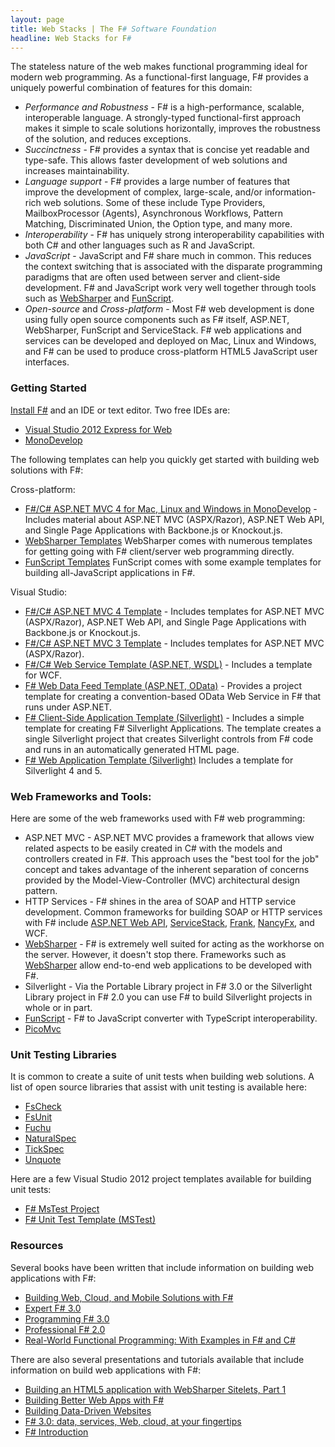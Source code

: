 ```yaml
---
layout: page
title: Web Stacks | The F# Software Foundation
headline: Web Stacks for F#
---
```


The stateless nature of the web makes functional programming ideal for modern web programming.
As a functional-first language, F# provides a uniquely powerful combination of features for this domain:
 * *Performance and Robustness* - F# is a high-performance, scalable, interoperable 
   language. A strongly-typed functional-first approach makes it simple to scale 
   solutions horizontally, improves the robustness of the solution, and reduces exceptions. 
 * *Succinctness* - F# provides a syntax that is concise yet readable and type-safe. This allows faster development 
   of web solutions and increases maintainability.  
 * *Language support* - F# provides a large number of features that improve the development of complex, large-scale, 
   and/or information-rich web solutions. Some of these include Type Providers, MailboxProcessor (Agents), 
   Asynchronous Workflows, Pattern Matching, Discriminated Union, the Option type, and many more.
 * *Interoperability* - F# has uniquely strong interoperability capabilities with both C# and other languages
   such as R and JavaScript.
 * *JavaScript* - JavaScript and F# share much in common. This reduces the context 
   switching that is associated with the disparate programming paradigms that are often 
   used between server and client-side development.  F# and JavaScript work very well 
   together through tools such as [WebSharper](http://websharper.com) and [FunScript](https://github.com/ZachBray/FunScript).
 * *Open-source* and *Cross-platform* - Most F# web development is done using fully open source components 
   such as F# itself, ASP.NET, WebSharper, FunScript and ServiceStack. F# web applications and services
   can be developed and deployed on Mac, Linux and Windows, and
   F# can be used to produce cross-platform HTML5 JavaScript user interfaces.

### Getting Started 

[Install F#](http://fsharp.org) and an IDE or text editor. Two free IDEs are:
 * [Visual Studio 2012 Express for Web](http://go.microsoft.com/fwlink/?LinkID=261287)
 * [MonoDevelop](http://monodevelop.com/)

The following templates can help you quickly get started with building web solutions with F#:

Cross-platform:
 * [F#/C# ASP.NET MVC 4 for Mac, Linux and Windows in MonoDevelop](http://bloggemdano.blogspot.de/2012/12/using-new-aspnet-mvc-4-template-in.html) - 
   Includes material about ASP.NET MVC (ASPX/Razor), ASP.NET Web API, and Single Page Applications with Backbone.js or Knockout.js.
 * [WebSharper Templates](http://www.websharper.com/docs/getting-started) WebSharper comes with numerous templates
   for getting going with F# client/server web programming directly.
 * [FunScript Templates](https://github.com/ZachBray/FunScript) FunScript comes with some example templates for building all-JavaScript applications in F#.

Visual Studio:
 * [F#/C# ASP.NET MVC 4 Template](http://visualstudiogallery.msdn.microsoft.com/3d2bf938-fc9e-403c-90b3-8de27dc23095) - 
   Includes templates for ASP.NET MVC (ASPX/Razor), ASP.NET Web API, and Single Page Applications with Backbone.js or Knockout.js.
 * [F#/C# ASP.NET MVC 3 Template](http://visualstudiogallery.msdn.microsoft.com/f57aa816-e96b-4133-ab5d-9b9b99914ead) - 
   Includes templates for ASP.NET MVC (ASPX/Razor).
 * [F#/C# Web Service Template (ASP.NET, WSDL)](http://visualstudiogallery.msdn.microsoft.com/279345a4-f189-4d1f-98fe-6b1af322d164) -
   Includes a template for WCF.
 * [F# Web Data Feed Template (ASP.NET, OData)](http://visualstudiogallery.msdn.microsoft.com/62042780-c1bb-456a-a552-c7d88d5d7aef) -
   Provides a project template for creating a convention-based OData Web Service in F# that runs under ASP.NET.   
 * [F# Client-Side Application Template (Silverlight)](http://visualstudiogallery.msdn.microsoft.com/621d86fb-944f-48db-a69c-e73c5521de9d) -
   Includes a simple template for creating F# Silverlight Applications. The template creates a single 
   Silverlight project that creates Silverlight controls from F# code and runs in an automatically generated HTML page.
 * [F# Web Application Template (Silverlight)](http://visualstudiogallery.msdn.microsoft.com/f0e9a557-3fd6-41d9-8518-c1735b382c73)
   Includes a template for Silverlight 4 and 5.

### Web Frameworks and Tools:

Here are some of the web frameworks used with F# web programming:

 * ASP.NET MVC - ASP.NET MVC provides a framework that allows view related aspects to be 
   easily created in C# with the models and controllers created in F#. This approach uses
   the "best tool for the job" concept and takes advantage of the inherent separation of 
   concerns provided by the Model-View-Controller (MVC) architectural design pattern. 
 * HTTP Services - F# shines in the area of SOAP and HTTP service development. Common frameworks
   for building SOAP or HTTP services with F# include [ASP.NET Web API](http://www.asp.net/web-api), 
   [ServiceStack](http://www.servicestack.net/), [Frank](https://github.com/frank-fs/frank),
   [NancyFx](http://nancyfx.org/), and WCF.
 * [WebSharper](http://www.websharper.com/home) - 
   F# is extremely well suited for acting as the workhorse on the server. 
   However, it doesn't stop there. Frameworks such as [WebSharper](http://www.websharper.com/home)
   allow end-to-end web applications to be developed with F#.
 * Silverlight - Via the Portable Library project in F# 3.0 or the Silverlight Library project in F# 2.0
   you can use F# to build Silverlight projects in whole or in part. 
 * [FunScript](https://github.com/ZachBray/FunScript/) - F# to JavaScript converter with TypeScript interoperability.
 * [PicoMvc](https://github.com/robertpi/PicoMvc)

### Unit Testing Libraries

It is common to create a suite of unit tests when building web solutions. A list of open source 
libraries that assist with unit testing is available here:

 * [FsCheck](http://fscheck.codeplex.com/)
 * [FsUnit](https://github.com/dmohl/FsUnit)
 * [Fuchu](https://github.com/mausch/Fuchu)
 * [NaturalSpec](https://github.com/forki/NaturalSpec)
 * [TickSpec](http://trelford.com/blog/post/TickSpec.aspx)
 * [Unquote](http://code.google.com/p/unquote/)

Here are a few Visual Studio 2012 project templates available for building unit tests:

 * [F# MsTest Project](http://visualstudiogallery.msdn.microsoft.com/51ebe64a-899b-4959-8c24-b0148ed6b264)
 * [F# Unit Test Template (MSTest)](http://visualstudiogallery.msdn.microsoft.com/432eb82c-345e-4502-be56-015fe051a210)

### Resources

Several books have been written that include information on building web applications with F#:

 * [Building Web, Cloud, and Mobile Solutions with F#](http://www.amazon.com/Building-Web-Cloud-Mobile-Solutions/dp/1449333761) 
 * [Expert F# 3.0](http://www.amazon.com/Expert-F-3-0-Apress/dp/1430246502/ref=sr_1_2?s=books&ie=UTF8&qid=1353176560&sr=1-2&keywords=F%23)
 * [Programming F# 3.0](http://www.amazon.com/Programming-F-3-0-Chris-Smith/dp/1449320295/ref=sr_1_1?s=books&ie=UTF8&qid=1353176560&sr=1-1&keywords=F%23)
 * [Professional F# 2.0](http://www.amazon.com/Professional-F-2-0-Ted-Neward/dp/047052801X/ref=sr_1_9?s=books&ie=UTF8&qid=1353176560&sr=1-9&keywords=F%23)
 * [Real-World Functional Programming: With Examples in F# and C#](http://www.amazon.com/Real-World-Functional-Programming-Tomas-Petricek/dp/1933988924/ref=sr_1_5?s=books&ie=UTF8&qid=1353176560&sr=1-5&keywords=F%23) 
 
There are also several presentations and tutorials available that include information on 
build web applications with F#:

 * [Building an HTML5 application with WebSharper Sitelets, Part 1](http://www.developerfusion.com/article/124078/building-an-html5-application-with-websharper-sitelets-part-1/)
 * [Building Better Web Apps with F#](http://bloggemdano.blogspot.com/2012/11/recording-for-building-better-web-apps.html)
 * [Building Data-Driven Websites](http://msdn.microsoft.com/en-us/library/hh273072.aspx)
 * [F# 3.0: data, services, Web, cloud, at your fingertips](http://channel9.msdn.com/Events/Build/BUILD2011/SAC-904T)
 * [F# Introduction](http://skillsmatter.com/podcast/scala/phil-trelford-f-introduction)

 
